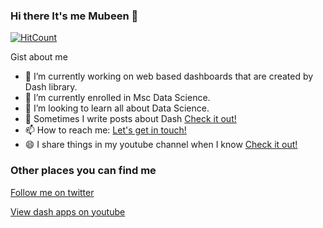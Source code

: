 ### Hi there It's me Mubeen 👋
[![HitCount](http://hits.dwyl.com/Mubeen31/Mubeen31.svg)](http://hits.dwyl.com/Mubeen31/Mubeen31)

Gist about me

- 🔭 I’m currently working on web based dashboards that are created by Dash library.
- 🌱 I’m currently enrolled in Msc Data Science.
- 👯 I’m looking to learn all about Data Science.
- 💬 Sometimes I write posts about Dash [Check it out!](https://plotlydash.com/)
- 📫 How to reach me: <a href="mailto:https://plotlydash.com/">Let's get in touch!</a>
- 😄 I share things in my youtube channel when I know [Check it out!](https://www.youtube.com/channel/UCHpBVa4rGMaN7OOpWkRaKsw/videos)

### Other places you can find me

[Follow me on twitter](https://twitter.com/Mubeen19421032)

[View dash apps on youtube](https://www.youtube.com/channel/UCHpBVa4rGMaN7OOpWkRaKsw/videos)


